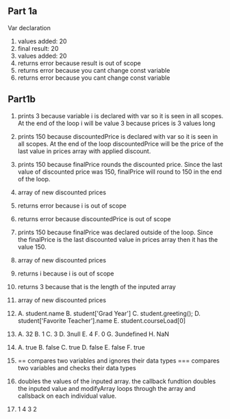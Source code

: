 ## Part 1a

Var declaration
1. values added: 20
2. final result: 20
3. values added: 20
4. returns error because result is out of scope
5. returns error because you cant change const variable
6. returns error because you cant change const variable

## Part1b

1. prints 3 because variable i is declared with var so it is seen in all scopes. At the end of the loop i will be value 3 because prices is 3 values long
2. prints 150 because discountedPrice is declared with var so it is seen in all scopes. At the end of the loop discountedPrice will be the price of the last value in prices array with applied discount.
3. prints 150 because finalPrice rounds the discounted price. Since the last value of discounted price was 150, finalPrice will round to 150 in the end of the loop.
4. array of new discounted prices
5. returns error because i is out of scope
6. returns error because discountedPrice is out of scope
7. prints 150 because finalPrice was declared outside of the loop. Since the finalPrice is the last discounted value in prices array then it has the value 150.
8. array of new discounted prices
9. returns i because i is out of scope
10. returns 3 because that is the length of the inputed array
11. array of new discounted prices

12. A. student.name
    B. student['Grad Year']
    C. student.greeting();
    D. student['Favorite Teacher'].name
    E. student.courseLoad[0]

13. A. 32
    B. 1
    C. 3
    D. 3null
    E. 4
    F. 0
    G. 3undefined
    H. NaN

14. A. true
    B. false
    C. true
    D. false
    E. false
    F. true

15. == compares two variables and ignores their data types
    === compares two variables and checks their data types

17. doubles the values of the inputed array. the callback fundtion doubles the inputed value and modifyArray loops through the array and callsback on each individual value. 

19. 1 4 3 2
